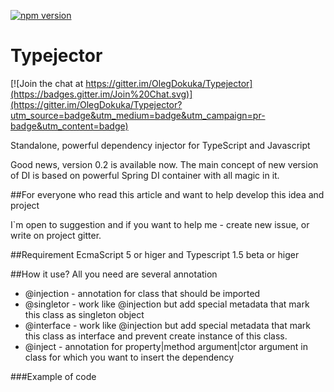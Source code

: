 [![npm version](https://badge.fury.io/js/typejector.svg)](http://badge.fury.io/js/typejector)

# Typejector

[![Join the chat at https://gitter.im/OlegDokuka/Typejector](https://badges.gitter.im/Join%20Chat.svg)](https://gitter.im/OlegDokuka/Typejector?utm_source=badge&utm_medium=badge&utm_campaign=pr-badge&utm_content=badge)


Standalone, powerful dependency injector for TypeScript and Javascript

Good news, version 0.2 is available now. The main concept of new version of DI is based on powerful Spring DI container with all magic in it. 



##For everyone who read this article and want to help develop this idea and project

I`m open to suggestion and if you want to help me - create new issue, or write on project gitter.

##Requirement
EcmaScript 5 or higer and Typescript 1.5 beta or higer

##How it use?
All you need are several annotation
- @injection - annotation for class that should be imported
- @singletor - work like @injection but add special metadata that mark this class as singleton object
- @interface - work like @injection but add special metadata that mark this class as interface and prevent create instance of this class.
- @inject - annotation for property|method argument|ctor argument in class for which you want to insert the dependency

###Example of code
